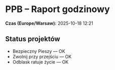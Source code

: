 # PPB – Raport godzinowy
**Czas (Europe/Warsaw):** 2025-10-18 12:21

## Status projektów
- Bezpieczny Pieszy — OK
- Zwolnij przy przejściu — OK
- Odblask ratuje życie — OK

